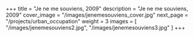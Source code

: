 +++
title = "Je ne me souviens, 2009"
description = "Je ne me souviens, 2009"
cover_image = "/images/jenemesouviens_cover.jpg"
next_page = "/projects/urban_occupation"
weight = 3
images = [
"/images/jenemesouviens2.jpg",
"/images/jenemesouviens3.jpg"
]
+++
